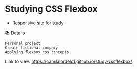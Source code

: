 # Studying CSS Flexbox

- Responsive site for study

📚 Details

    Personal project
    Create fictional company
    Applying flexbox css concepts
    
    
Link to view: https://camilalordelo1.github.io/study-cssflexbox/
